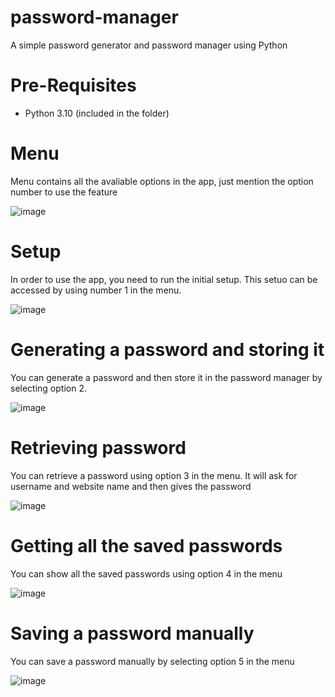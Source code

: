 # password-manager
A simple password generator and password manager using Python

# Pre-Requisites
- Python 3.10 (included in the folder)

# Menu
Menu contains all the avaliable options in the app, just mention the option number to use the feature

![image](https://user-images.githubusercontent.com/88923986/182573249-25ee7143-78ac-4b58-bef5-f1d1beb77df1.png)

# Setup
In order to use the app, you need to run the initial setup. This setuo can be accessed by using number 1 in the menu.

![image](https://user-images.githubusercontent.com/88923986/182573862-496c0a9e-e63b-4b12-a685-4739e0555c05.png)

# Generating a password and storing it
You can generate a password and then store it in the password manager by selecting option 2.

![image](https://user-images.githubusercontent.com/88923986/182574406-c60a168e-f2f8-4a3a-9024-f661ac027f07.png)

# Retrieving password

You can retrieve a password using option 3 in the menu. It will ask for username and website name and then gives the password

![image](https://user-images.githubusercontent.com/88923986/182574746-73bd82bc-baa2-4cdc-b503-271990ded5e8.png)

# Getting all the saved passwords
You can show all the saved passwords using option 4 in the menu

![image](https://user-images.githubusercontent.com/88923986/182575000-56c2c39f-4965-4d25-8231-54719f6207a1.png)

# Saving a password manually
You can save a password manually by selecting option 5 in the menu

![image](https://user-images.githubusercontent.com/88923986/182575250-29f1f848-fd39-4a8f-91b4-b305bcf9cbc5.png)
